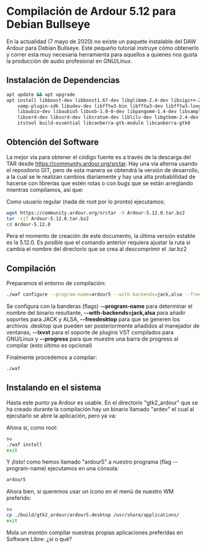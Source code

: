 # Compilación de Ardour 5.12 para Debian Bullseye

En la actualidad (7 mayo de 2020) no existe un paquete instalable del DAW Ardour para Debian Bullseye. Este pequeño tutorial instruye cómo obtenerlo y correr esta muy necesaria herramienta para aquellos a quienes nos gusta la producción de audio profesional en GNU/Linux.

## Instalación de Dependencias

```bash
apt update && apt upgrade
apt install libboost-dev libboost1.67-dev libglibmm-2.4-dev libsigc++-2.0-dev libtag1-dev \
    vamp-plugin-sdk libudev-dev libfftw3-bin libfftw3-dev libfftw3-long3 libfftw3-quad3 \
    libaubio-dev libaubio5 libusb-1.0-0-dev libpangomm-1.4-dev libsamplerate0-dev  lv2-dev \
    libserd-dev libsord-dev libsratom-dev liblilv-dev libgtkmm-2.4-dev libsuil-dev libreadline6-dev \
    itstool build-essential libcanberra-gtk-module libcanberra-gtk0
```

## Obtención del Software

La mejor vía para obtener el código fuente es a través de la descarga del TAR desde https://community.ardour.org/srctar. Hay una vía alterna usando el repositorio GIT, pero de esta manera se obtendrá la versión de desarrollo, a la cual se le realizan cambios diariamente y hay una alta probablilidad de hacerse con librerías que estén rotas o con bugs que se están arreglando mientras compilamos, así que:

Como usuario regular (nada de root por lo pronto) ejecutamos:

```bash
wget https://community.ardour.org/srctar -O Ardour-5.12.0.tar.bz2
tar -xjf Ardour-5.12.0.tar.bz2
cd Ardour-5.12.0
```

Pera el momento de creación de este documento, la última versión estable es la 5.12.0. Es posible que el comando anterior requiera ajustar la ruta si cambia el nombre del directorio que se crea al descomprimir el .tar.bz2

## Compilación

Preparamos el entorno de compilación:

```bash
./waf configure --program-name=ardour5 --with-backends=jack,alsa --freedesktop --lxvst --progress
```
Se configura con la banderas (flags) **--program-name** para determinar el nombre del binario resultante, **--with-backends=jack,alsa** para añadir soportes para JACK y ALSA, **--freedesktop** para que se generen los archivos .desktop que pueden ser posteriormente añadidos al manejador de ventanas, **--lxvst** para el soporte de plugins VST compilados para GNU/Linux y **--progress** para que muestre una barra de progreso al compilar (esto último es opcional)

Finalmente procedemos a compilar:
```bash
./waf
```

## Instalando en el sistema

Hasta este punto ya Ardour es usable. En el directorio "gtk2_ardour" que se ha creado durante la compilación hay un binario llamado "ardev" el cual al ejecutarlo se abre la aplicación, pero ya va:

Ahora si, como root:
```bash
su
./waf install
exit
```

Y ¡listo! como hemos llamado "ardour5" a nuestro programa (flag --program-name) ejecutamos en una cónsola:

```bash
ardour5
```

Ahora bien, si queremos usar un ícono en el menú de nuestro WM preferido:
```bash
su
cp ./build/gtk2_ardour/ardour5.desktop /usr/share/applications/
exit
```

Mola un montón compilar nuestras propias aplicaciones preferidas en Software Libre: ¿si o qué?


